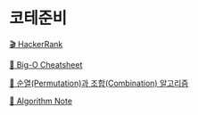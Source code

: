 # 코테준비

[🎬 HackerRank](https://www.youtube.com/@HackerrankOfficial/playlists)

[📜 Big-O Cheatsheet](https://www.bigocheatsheet.com/)

[📜 순열(Permutation)과 조합(Combination) 알고리즘](https://aerocode.net/376)

[📜 Algorithm Note](https://github.com/253eosam/Algorithm/tree/master/algorithm_note)
